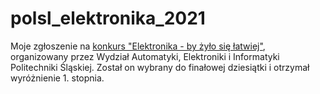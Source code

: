 # polsl_elektronika_2021

Moje zgłoszenie na [konkurs "Elektronika - by żyło się łatwiej"](http://konkurs.aei.polsl.pl), organizowany przez Wydział Automatyki, Elektroniki i Informatyki Politechniki Śląskiej.
Został on wybrany do finałowej dziesiątki i otrzymał wyróżnienie 1. stopnia.
